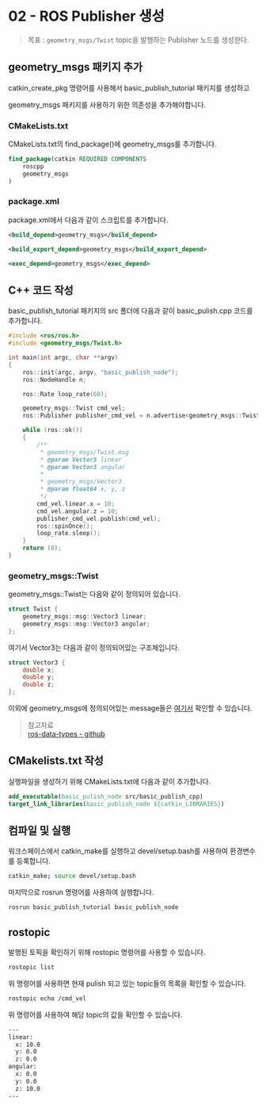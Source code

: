 # 02 - ROS Publisher 생성

> 목표 : `geometry_msgs/Twist` topic을 발행하는 Publisher 노드를 생성한다.

## geometry_msgs 패키지 추가

catkin_create_pkg 명령어를 사용해서 basic_publish_tutorial 패키지를 생성하고

geometry_msgs 패키지를 사용하기 위한 의존성을 추가해야합니다.

### CMakeLists.txt

CMakeLists.txt의 find_package()에 geometry_msgs를 추가합니다.

```cmake
find_package(catkin REQUIRED COMPONENTS
	roscpp
	geometry_msgs
)
```

### package.xml

package.xml에서 다음과 같이 스크립트를 추가합니다.

```xml
<build_depend>geometry_msgs</build_depend>

<build_export_depend>geometry_msgs</build_export_depend>

<exec_depend>geometry_msgs</exec_depend>
```

## C++ 코드 작성

basic_publish_tutorial 패키지의 src 폴더에 다음과 같이 basic_pulish.cpp 코드를 추가합니다.

```c++
#include <ros/ros.h>
#include <geometry_msgs/Twist.h>

int main(int argc, char **argv)
{
	ros::init(argc, argv, "basic_publish_node");
	ros::NodeHandle n;

	ros::Rate loop_rate(60);

	geometry_msgs::Twist cmd_vel;
	ros::Publisher publisher_cmd_vel = n.advertise<geometry_msgs::Twist>("cmd_vel", 1000);

	while (ros::ok())
	{
		/**
		 * geometry_msgs/Twist.msg
		 * @param Vector3 linear
		 * @param Vector3 angular
		 *
		 * geometry_msgs/Vector3
		 * @param float64 x, y, z
		 */
		cmd_vel.linear.x = 10;
		cmd_vel.angular.z = 10;
		publisher_cmd_vel.publish(cmd_vel);
		ros::spinOnce();
		loop_rate.sleep();
	}
	return (0);
}
```

### geometry_msgs::Twist

geometry_msgs::Twist는 다음와 같이 정의되어 있습니다.

```c++
struct Twist {
    geometry_msgs::msg::Vector3 linear;
    geometry_msgs::msg::Vector3 angular;
};
```

여기서 Vector3는 다음과 같이 정의되어있는 구조체입니다.

```c++
struct Vector3 {
    double x;
    double y;
    double z;
};
```

이외에 geometry_msgs에 정의되어있는 message들은 [여기서](https://github.com/rticommunity/ros-data-types/tree/master/geometry_msgs/msg) 확인할 수 있습니다.

> 참고자료  
> [ros-data-types - github](https://github.com/rticommunity/ros-data-types/tree/master/geometry_msgs/msg)

## CMakelists.txt 작성

실행파일을 생성하기 위해 CMakeLists.txt에 다음과 같이 추가합니다.

```cmake
add_executable(basic_pulish_node src/basic_publish_cpp)
target_link_libraries(basic_publish_node ${catkin_LIBRARIES})
```

## 컴파일 및 실행

워크스페이스에서 catkin_make를 실행하고 devel/setup.bash를 사용하여 환경변수를 등록합니다.

```bash
catkin_make; source devel/setup.bash
```

마지막으로 rosrun 명령어를 사용하여 실행합니다.

```bash
rosrun basic_publish_tutorial basic_publish_node
```

## rostopic

발행된 토픽을 확인하기 위해 rostopic 명령어를 사용할 수 있습니다.

```bash
rostopic list
```

위 명령어를 사용하면 현재 pulish 되고 있는 topic들의 목록을 확인할 수 있습니다.

```bash
rostopic echo /cmd_vel
```

위 명령어를 사용하여 해당 topic의 값을 확인할 수 있습니다.

```bash
---
linear:
  x: 10.0
  y: 0.0
  z: 0.0
angular:
  x: 0.0
  y: 0.0
  z: 10.0
---
```
